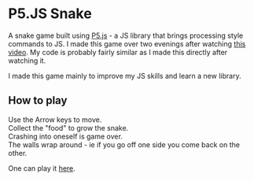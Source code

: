 # P5.JS Snake

A snake game built using [P5.js](https://p5js.org) - a JS library that brings processing style commands to JS. I made this game over two evenings after watching [this video](https://youtu.be/AaGK-fj-BAM). My code is probably fairly similar as I made this directly after watching it.

I made this game mainly to improve my JS skills and learn a new library.

## How to play
Use the Arrow keys to move.  
Collect the "food" to grow the snake.  
Crashing into oneself is game over.  
The walls wrap around - ie if you go off one side you come back on the other.  

One can play it [here](http://natfaulk.com/post/A%20p5.js%20snake%20game).
